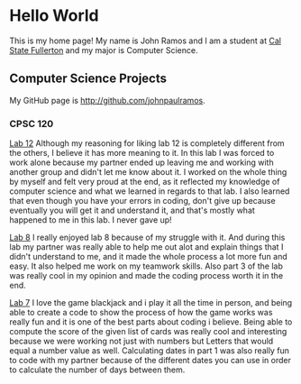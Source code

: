 # Hello World

This is my home page! My name is John Ramos and I am a student at [Cal State Fullerton](http://www.fullerton.edu/) and my major is Computer Science.

## Computer Science Projects

My GitHub page is http://github.com/johnpaulramos.

### CPSC 120

[Lab 12](https://github.com/cpsc-pilot-fall-2022/cpsc-120-lab-12-john-ramos-and-eric-ly)
Although my reasoning for liking lab 12 is completely different from the others, I believe it has more meaning to it. In this lab I was forced to work alone because my partner ended up leaving me and working with another group and didn't let me know about it. I worked on the whole thing by myself and felt very proud at the end, as it reflected my knowledge of computer science and what we learned in regards to that lab. I also learned that even though you have your errors in coding, don't give up because eventually you will get it and understand it, and that's mostly what happened to me in this lab. I never gave up!

[Lab 8](https://github.com/cpsc-pilot-fall-2022/cpsc-120-lab-08-jason-john)
I really enjoyed lab 8 because of my struggle with it. And during this lab my partner was really able to help me out alot and explain things that I didn't understand to me, and it made the whole process a lot more fun and easy. It also helped me work on my teamwork skills. Also part 3 of the lab was really cool in my opinion and made the coding process worth it in the end.

[Lab 7](https://github.com/cpsc-pilot-fall-2022/cpsc-120-lab-07-john-ramos)
I love the game blackjack and i play it all the time in person, and being able to create a code to show the process of how the game works was really fun and it is one of the best parts about coding i believe. Being able to compute the score of the given list of cards was really cool and interesting because we were working not just with numbers but Letters that would equal a number value as well. Calculating dates in part 1 was also really fun to code with my partner because of the different dates you can use in order to calculate the number of days between them.
